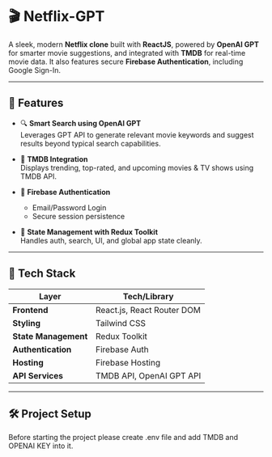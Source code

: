 # 🎬 Netflix-GPT

A sleek, modern **Netflix clone** built with **ReactJS**, powered by **OpenAI GPT** for smarter movie suggestions, and integrated with **TMDB** for real-time movie data. It also features secure **Firebase Authentication**, including Google Sign-In.

---

## 🚀 Features

- 🔍 **Smart Search using OpenAI GPT**  
  Leverages GPT API to generate relevant movie keywords and suggest results beyond typical search capabilities.

- 🎥 **TMDB Integration**  
  Displays trending, top-rated, and upcoming movies & TV shows using TMDB API.

- 🔐 **Firebase Authentication**   
  - Email/Password Login  
  - Secure session persistence

- 🔁 **State Management with Redux Toolkit**  
  Handles auth, search, UI, and global app state cleanly.

---

## 🧪 Tech Stack

| Layer               | Tech/Library                       |
|--------------------|------------------------------------|
| **Frontend**        | React.js, React Router DOM         |
| **Styling**         | Tailwind CSS                       |
| **State Management**| Redux Toolkit                      |
| **Authentication**  | Firebase Auth                      |
| **Hosting**         | Firebase Hosting                   |
| **API Services**    | TMDB API, OpenAI GPT API           |

---

## 🛠️ Project Setup
Before starting the project please create .env file and add TMDB and OPENAI KEY into it.


